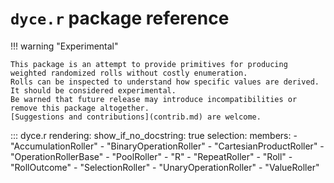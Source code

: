 <!--- -*- encoding: utf-8 -*-
  Copyright and other protections apply. Please see the accompanying LICENSE file for
  rights and restrictions governing use of this software. All rights not expressly
  waived or licensed are reserved. If that file is missing or appears to be modified
  from its original, then please contact the author before viewing or using this
  software in any capacity.

  !!!!!!!!!!!!!!!!!!!!!!!!!!!!!!!!!!!!!!!!!!!!!!!!!!!!!!!!!!!!!!!!!!!!
  !!!!!!!!!!!!!!! IMPORTANT: READ THIS BEFORE EDITING! !!!!!!!!!!!!!!!
  !!!!!!!!!!!!!!!!!!!!!!!!!!!!!!!!!!!!!!!!!!!!!!!!!!!!!!!!!!!!!!!!!!!!
  Please keep each sentence on its own unwrapped line.
  It looks like crap in a text editor, but it has no effect on rendering, and it allows much more useful diffs.
  Thank you!
-->

# ``dyce.r`` package reference

!!! warning "Experimental"

    This package is an attempt to provide primitives for producing weighted randomized rolls without costly enumeration.
    Rolls can be inspected to understand how specific values are derived.
    It should be considered experimental.
    Be warned that future release may introduce incompatibilities or remove this package altogether.
    [Suggestions and contributions](contrib.md) are welcome.

::: dyce.r
    rendering:
      show_if_no_docstring: true
    selection:
      members:
        - "AccumulationRoller"
        - "BinaryOperationRoller"
        - "CartesianProductRoller"
        - "OperationRollerBase"
        - "PoolRoller"
        - "R"
        - "RepeatRoller"
        - "Roll"
        - "RollOutcome"
        - "SelectionRoller"
        - "UnaryOperationRoller"
        - "ValueRoller"
